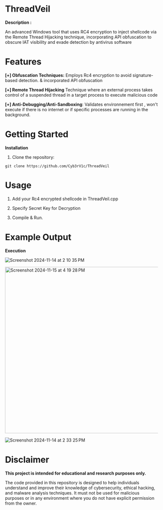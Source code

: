 # ThreadVeil


**Description :**

An advanced Windows tool that uses RC4 encryption to inject shellcode via the Remote Thread Hijacking technique, incorporating API obfuscation to obscure IAT visibility and evade detection by antivirus software


# Features

**[+] Obfuscation Techniques:** Employs Rc4 encryption to avoid signature-based detection. & incorporated API obfuscation 

**[+] Remote Thread Hijacking** Technique where an external process takes control of a suspended thread in a target process to execute malicious code

**[+] Anti-Debugging/Anti-Sandboxing**: Validates environnement first , won't execute if there is no internet or if specific processes are running in the background.


# Getting Started

**Installation**


1. Clone the repository:
```
git clone https://github.com/Cyb3rV1c/ThreadVeil
```


# Usage

1. Add your Rc4 encrypted shellcode in ThreadVeil.cpp 

2. Specify Secret Key for Decryption

3. Compile & Run.


# Example Output

**Execution** 

![Screenshot 2024-11-14 at 2 10 35 PM](https://github.com/user-attachments/assets/0a30f138-8503-4a00-b391-9cfe93b78d5e)

<img width="548" alt="Screenshot 2024-11-15 at 4 19 28 PM" src="https://github.com/user-attachments/assets/face303f-6d6c-44a9-ac4a-4767d67d71eb">



![Screenshot 2024-11-14 at 2 33 25 PM](https://github.com/user-attachments/assets/a2d8804b-7022-481f-a53b-66426be29381)




# Disclaimer
**This project is intended for educational and research purposes only.**

The code provided in this repository is designed to help individuals understand and improve their knowledge of cybersecurity, ethical hacking, and malware analysis techniques. It must not be used for malicious purposes or in any environment where you do not have explicit permission from the owner.
